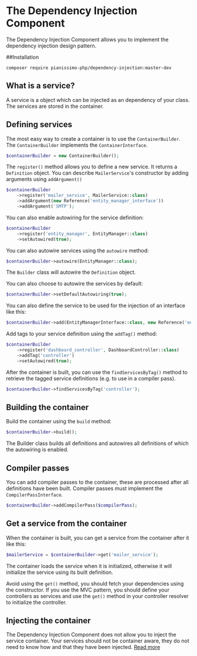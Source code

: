 # The Dependency Injection Component
The Dependency Injection Component allows you to implement the dependency injection design pattern.

##Installation
```
composer require pianissimo-php/dependency-injection:master-dev
```

## What is a service?
A service is a object which can be injected as an dependency of your class.
The services are stored in the container.

## Defining services

The most easy way to create a container is to use the `ContainerBuilder`. The `ContainerBuilder` implements the `ContainerInterface`.
````PHP
$containerBuilder = new ContainerBuilder();
````

The `register()` method allows you to define a new service. It returns a `Definition` object.
You can describe `MailerService`'s constructor by adding arguments using `addArgument()`
````PHP
$containerBuilder
    ->register('mailer_service', MailerService::class)
    ->addArgument(new Reference('entity_manager_interface'))
    ->addArgument('SMTP');
````

You can also enable autowiring for the service definition:
````PHP
$containerBuilder
    ->register('entity_manager', EntityManager::class)
    ->setAutowired(true);
````

You can also autowire services using the `autowire` method:
````PHP
$containerBuilder->autowire(EntityManager::class);
````

The `Builder` class will autowire the `Definition` object.

You can also choose to autowire the services by default:
````PHP
$containerBuilder->setDefaultAutowiring(true);
````

You can also define the service to be used for the injection of an interface like this:
````PHP
$containerBuilder->add(EntityManagerInterface::class, new Reference('entity_manager'));
````

Add tags to your service definition using the `addTag()` method:
````PHP
$containerBuilder
    ->register('dashboard_controller', DashboardController::class)
    ->addTag('controller')
    ->setAutowired(true);
````

After the container is built, you can use the `findServicesByTag()` method to retrieve the tagged service definitions 
(e.g. to use in a compiler pass).

````PHP
$containerBuilder->findServicesByTag('controller');
````

## Building the container
Build the container using the `build` method:
````PHP
$containerBuilder->build();
````

The Builder class builds all definitions and autowires all definitions of which the autowiring is enabled.

## Compiler passes
You can add compiler passes to the container, these are processed after all definitions have been built.
Compiler passes must implement the `CompilerPassInterface`.
````PHP
$containerBuilder->addCompilerPass($compilerPass);
````

## Get a service from the container
When the container is built, you can get a service from the container after it like this:
````PHP
$mailerService = $containerBuilder->get('mailer_service');
````
The container loads the service when it is initialized, otherwise it will initialize the service using its built definition.

Avoid using the `get()` method, you should fetch your dependencies using the constructor.
If you use the MVC pattern, you should define your controllers as services 
and use the `get()` method in your controller resolver to initialize the controller.

## Injecting the container
The Dependency Injection Component does not allow you to inject the service container.
Your services should not be container aware, they do not need to know how and that they have been injected.
[Read more](https://stackoverflow.com/questions/10356497/is-is-an-anti-pattern-to-inject-di-container-to-almost-each-class)

